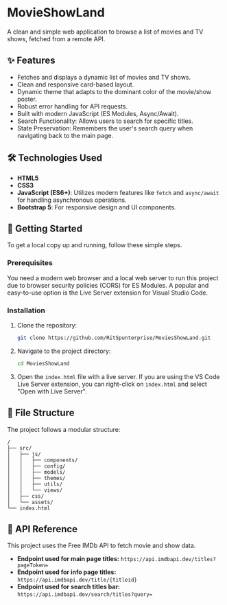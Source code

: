 # MovieShowLand

A clean and simple web application to browse a list of movies and TV shows, fetched from a remote API.

<!-- Optional: Add a screenshot of your application -->
<!-- ![MoviesShowLand Screenshot](./screenshot.png) -->

## ✨ Features

-   Fetches and displays a dynamic list of movies and TV shows.
-   Clean and responsive card-based layout.
-   Dynamic theme that adapts to the dominant color of the movie/show poster.
-   Robust error handling for API requests.
-   Built with modern JavaScript (ES Modules, Async/Await).
-   Search Functionality: Allows users to search for specific titles.
-   State Preservation: Remembers the user's search query when navigating back to the main page.

## 🛠️ Technologies Used

-   **HTML5**
-   **CSS3**
-   **JavaScript (ES6+)**: Utilizes modern features like `fetch` and `async/await` for handling asynchronous operations.
-   **Bootstrap 5**: For responsive design and UI components.

## 🚀 Getting Started

To get a local copy up and running, follow these simple steps.

### Prerequisites

You need a modern web browser and a local web server to run this project due to browser security policies (CORS) for ES Modules. A popular and easy-to-use option is the Live Server extension for Visual Studio Code.

### Installation

1.  Clone the repository:
    ```sh
    git clone https://github.com/RitSpunterprise/MoviesShowLand.git
    ```
2.  Navigate to the project directory:
    ```sh
    cd MoviesShowLand
    ```
3.  Open the `index.html` file with a live server. If you are using the VS Code Live Server extension, you can right-click on `index.html` and select "Open with Live Server".

## 📁 File Structure

The project follows a modular structure:

```
/
├── src/
│   ├── js/
│   │   ├── components/
│   │   ├── config/
│   │   ├── models/
│   │   ├── themes/
│   │   ├── utils/
│   │   └── views/
│   ├── css/
│   └── assets/
└── index.html
```

## 🔌 API Reference

This project uses the Free IMDb API to fetch movie and show data.
-   **Endpoint used for main page titles:** `https://api.imdbapi.dev/titles?pageToken=`
-   **Endpoint used for info page titles:** `https://api.imdbapi.dev/title/{titleid}`
-   **Endpoint used for search titles bar:** `https://api.imdbapi.dev/search/titles?query=`